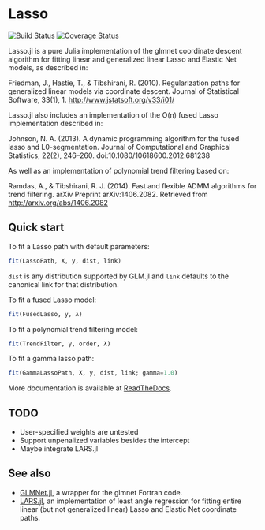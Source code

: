 # Lasso

[![Build Status](https://travis-ci.org/simonster/Lasso.jl.svg?branch=master)](https://travis-ci.org/simonster/Lasso.jl)
[![Coverage Status](https://coveralls.io/repos/simonster/Lasso.jl/badge.svg?branch=master)](https://coveralls.io/r/simonster/Lasso.jl?branch=master)

Lasso.jl is a pure Julia implementation of the glmnet coordinate
descent algorithm for fitting linear and generalized linear Lasso and
Elastic Net models, as described in:

Friedman, J., Hastie, T., & Tibshirani, R. (2010). Regularization paths
for generalized linear models via coordinate descent. Journal of
Statistical Software, 33(1), 1. http://www.jstatsoft.org/v33/i01/

Lasso.jl also includes an implementation of the O(n) fused Lasso
implementation described in:

Johnson, N. A. (2013). A dynamic programming algorithm for the fused
lasso and L0-segmentation. Journal of Computational and Graphical
Statistics, 22(2), 246–260. doi:10.1080/10618600.2012.681238

As well as an implementation of polynomial trend filtering based on:

Ramdas, A., & Tibshirani, R. J. (2014). Fast and flexible ADMM
algorithms for trend filtering. arXiv Preprint arXiv:1406.2082.
Retrieved from http://arxiv.org/abs/1406.2082

## Quick start

To fit a Lasso path with default parameters:

```julia
fit(LassoPath, X, y, dist, link)
```

`dist` is any distribution supported by GLM.jl and `link` defaults to
the canonical link for that distribution.

To fit a fused Lasso model:

```julia
fit(FusedLasso, y, λ)
```

To fit a polynomial trend filtering model:

```julia
fit(TrendFilter, y, order, λ)
```

To fit a gamma lasso path:

```julia
fit(GammaLassoPath, X, y, dist, link; gamma=1.0)
```
More documentation is available at [ReadTheDocs](http://lassojl.readthedocs.org/en/latest/).

## TODO

 - User-specified weights are untested
 - Support unpenalized variables besides the intercept
 - Maybe integrate LARS.jl

## See also

 - [GLMNet.jl](https://github.com/simonster/GLMNet.jl), a wrapper for the
   glmnet Fortran code.
 - [LARS.jl](https://github.com/simonster/LARS.jl), an implementation
   of least angle regression for fitting entire linear (but not
   generalized linear) Lasso and Elastic Net coordinate paths.
